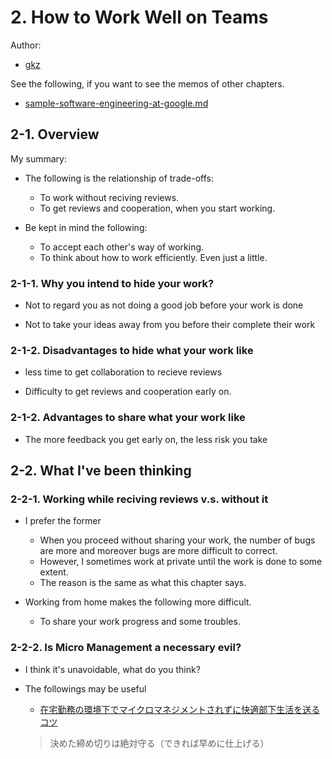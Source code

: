# 2. How to Work Well on Teams

Author:
  - [gkz](https://twitter.com/gkzvoice)

See the following, if you want to see the memos of other chapters.
  - [sample-software-engineering-at-google.md ](logs/template/sample-software-engineering-at-google.md)

## 2-1. Overview

My summary:
- The following is the relationship of trade-offs:
  - To work without reciving reviews.
  - To get reviews and cooperation, when you start working.

- Be kept in mind the following:
  - To accept each other's way of working.
  - To think about how to work efficiently. Even just a little.

### 2-1-1. Why you intend to hide your work? 

- Not to regard you as not doing a good job before your work is done

- Not to take your ideas away from you before their complete their work


### 2-1-2. Disadvantages to hide what your work like

- less time to get collaboration to recieve reviews

- Difficulty to get reviews and cooperation early on.

### 2-1-2. Advantages to share what your work like

- The more feedback you get early on, the less risk you take


## 2-2. What I've been thinking

### 2-2-1. Working while reciving reviews v.s. without it

- I prefer the former
  - When you proceed without sharing your work, the number of bugs are more and moreover bugs are more difficult to correct.
  - However, I sometimes work at private until the work is done to some extent.
  - The reason is the same as what this chapter says.

- Working from home makes the following more difficult.
  - To share your work progress and some troubles.

### 2-2-2. Is Micro Management a necessary evil?

- I think it's unavoidable, what do you think?

- The followings may be useful
  - [在宅勤務の環境下でマイクロマネジメントされずに快適部下生活を送るコツ](https://note.com/ckw/n/n9fca0f95ce1e)
  > 決めた締め切りは絶対守る（できれば早めに仕上げる）


